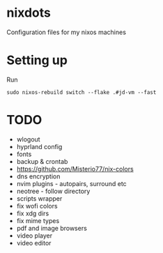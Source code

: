# nixdots
Configuration files for my nixos machines

# Setting up

Run

```
sudo nixos-rebuild switch --flake .#jd-vm --fast
```

# TODO

* wlogout
* hyprland config
* fonts
* backup & crontab
* https://github.com/Misterio77/nix-colors
* dns encryption
* nvim plugins - autopairs, surround etc
* neotree - follow directory
* scripts wrapper
* fix wofi colors
* fix xdg dirs
* fix mime types
* pdf and image browsers
* video player
* video editor
